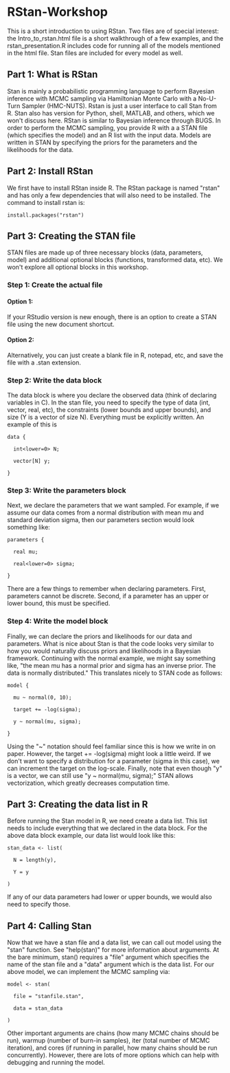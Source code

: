 # RStan-Workshop
This is a short introduction to using RStan. Two files are of special interest: the Intro_to_rstan.html file is a short walkthrough of a few examples, and the rstan_presentation.R includes code for running all of the models mentioned in the html file. Stan files are included for every model as well.

## Part 1: What is RStan
Stan is mainly a probabilistic programming language to perform Bayesian inference with MCMC sampling via Hamiltonian Monte Carlo with a No-U-Turn Sampler (HMC-NUTS). Rstan is just a user interface to call Stan from R. Stan also has version for Python, shell, MATLAB, and others, which we won't discuss here. RStan is similar to Bayesian inference through BUGS. In order to perform the MCMC sampling, you provide R with a a STAN file (which specifies the model) and an R list with the input data. Models are written in STAN by specifying the priors for the parameters and the likelihoods for the data.

## Part 2: Install RStan

We first have to install RStan inside R. The RStan package is named "rstan" and has only a few dependencies that will also need to be installed. The command to install rstan is:

    install.packages("rstan")

## Part 3: Creating the STAN file
STAN files are made up of three necessary blocks (data, parameters, model) and additional optional blocks (functions, transformed data, etc). We won't explore all optional blocks in this workshop.

### Step 1: Create the actual file
#### Option 1:

  If your RStudio version is new enough, there is an option to create a STAN file using the new document shortcut.
  
  
#### Option 2:

  Alternatively, you can just create a blank file in R, notepad, etc, and save the file with a .stan extension.

### Step 2: Write the data block
The data block is where you declare the observed data (think of declaring variables in C). In the stan file, you need to specify the type of data (int, vector, real, etc), the constraints (lower bounds and upper bounds), and size (Y is a vector of size N). Everything must be explicitly written. An example of this is 


    data {

      int<lower=0> N;

      vector[N] y;

    }
  

### Step 3: Write the parameters block
Next, we declare the parameters that we want sampled. For example, if we assume our data comes from a normal distribution with mean mu and standard deviation sigma, then our parameters section would look something like: 

    parameters {

      real mu;

      real<lower=0> sigma;

    }
  
There are a few things to remember when declaring parameters. First, parameters cannot be discrete. Second, if a parameter has an upper or lower bound, this must be specified.

### Step 4: Write the model block
Finally, we can declare the priors and likelihoods for our data and parameters. What is nice about Stan is that the code looks very similar to how you would naturally discuss priors and likelihoods in a Bayesian framework. Continuing with the normal example, we might say something like, "the mean mu has a normal prior and sigma has an inverse prior. The data is normally distributed." This translates nicely to STAN code as follows: 

    model {

      mu ~ normal(0, 10);

      target += -log(sigma);

      y ~ normal(mu, sigma);

    }
  
Using the "~" notation should feel familiar since this is how we write in on paper. However, the target += -log(sigma) might look a little weird. If we don't want to specify a distribution for a parameter (sigma in this case), we can increment the target on the log-scale. Finally, note that even though "y" is a vector, we can still use "y ~ normal(mu, sigma);" STAN allows vectorization, which greatly decreases computation time.


## Part 3: Creating the data list in R
Before running the Stan model in R, we need create a data list. This list needs to include everything that we declared in the data block. For the above data block example, our data list would look like this:

    stan_data <- list(

      N = length(y),

      Y = y

    )
  
If any of our data parameters had lower or upper bounds, we would also need to specify those.

## Part 4: Calling Stan
Now that we have a stan file and a data list, we can call out model using the "stan" function. See "help(stan)" for more information about arguments. At the bare minimum, stan() requires a "file" argument which specifies the name of the stan file and a "data" argument which is the data list. For our above model, we can implement the MCMC sampling via:

    model <- stan(

      file = "stanfile.stan",

      data = stan_data

    )
  
Other important arguments are chains (how many MCMC chains should be run), warmup (number of burn-in samples), iter (total number of MCMC iteration), and cores (if running in parallel, how many chains should be run concurrently). However, there are lots of more options which can help with debugging and running the model.


